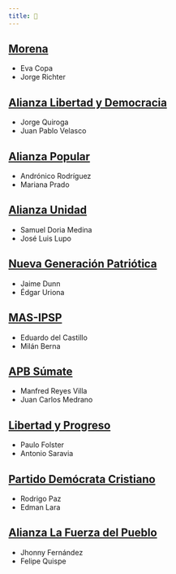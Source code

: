 ```yaml
---
title: 👋
---
```


## [Morena](programas/morena.md)

- Eva Copa
- Jorge Richter

## [Alianza Libertad y Democracia](programas/alianza-libertad-y-democracia.md)

- Jorge Quiroga
- Juan Pablo Velasco

## [Alianza Popular](programas/alianza-popular.md)

- Andrónico Rodríguez
- Mariana Prado

## [Alianza Unidad](programas/alianza-unidad.md)

- Samuel Doria Medina
- José Luis Lupo

## [Nueva Generación Patriótica](programas/nueva-generacion-patriotica.md)

- Jaime Dunn
- Édgar Uriona

## [MAS-IPSP](programas/mas-ipsp.md)

- Eduardo del Castillo
- Milán Berna

## [APB Súmate](programas/apb-sumate.md)

- Manfred Reyes Villa
- Juan Carlos Medrano

## [Libertad y Progreso](programas/libertad-y-progreso-adn.md)

- Paulo Folster
- Antonio Saravia

## [Partido Demócrata Cristiano](programas/partido-democrata-cristiano.md)

- Rodrigo Paz
- Edman Lara

## [Alianza La Fuerza del Pueblo](programas/alianza-la-fuerza-del-pueblo.md)

- Jhonny Fernández
- Felipe Quispe

